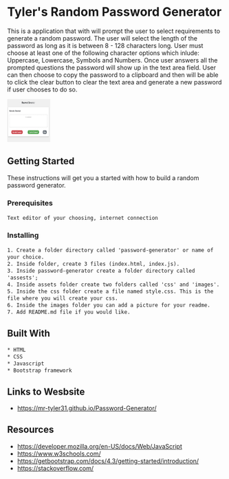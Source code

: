# Tyler's Random Password Generator

This is a application that with will prompt the user to select requirements to generate a random password. 
The user will select the length of the password as long as it is between 8 - 128 characters long. User must choose at least one of the following character options which inlude: Uppercase, Lowercase, Symbols and Numbers. Once user answers all the prompted questions the password will show up in the text area field. User can then choose to copy the password to a clipboard and then will be able to click the clear button to clear the text area and generate a new password if user chooses to do so.

<img class="img-fluid py-2" src="assets/images/screen-shot.PNG" alt="screen shot" width="100" height="100">          

## Getting Started

These instructions will get you a started with how to build a random password generator.

### Prerequisites

```
Text editor of your choosing, internet connection
```

### Installing

```
1. Create a folder directory called 'password-generator' or name of your choice.
2. Inside folder, create 3 files (index.html, index.js).
3. Inside password-generator create a folder directory called 'assests';
4. Inside assets folder create two folders called 'css' and 'images'.
5. Inside the css folder create a file named style.css. This is the file where you will create your css.
6. Inside the images folder you can add a picture for your readme.
7. Add README.md file if you would like.

```

## Built With
```
* HTML
* CSS
* Javascript
* Bootstrap framework

```

## Links to Wesbsite 

- https://mr-tyler31.github.io/Password-Generator/




## Resources

- https://developer.mozilla.org/en-US/docs/Web/JavaScript
- https://www.w3schools.com/
- https://getbootstrap.com/docs/4.3/getting-started/introduction/
- https://stackoverflow.com/

